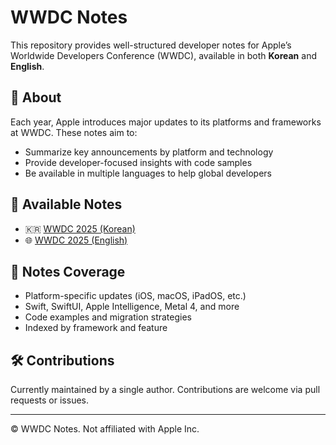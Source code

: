 # WWDC Notes

This repository provides well-structured developer notes for Apple’s Worldwide Developers Conference (WWDC), available in both **Korean** and **English**.

## 📘 About

Each year, Apple introduces major updates to its platforms and frameworks at WWDC. These notes aim to:

- Summarize key announcements by platform and technology
- Provide developer-focused insights with code samples
- Be available in multiple languages to help global developers

## 📄 Available Notes

- 🇰🇷 [WWDC 2025 (Korean)](./WWDC2025/WWDC2025_KR.md)
- 🌐 [WWDC 2025 (English)](./WWDC2025/WWDC2025_EN.md)

## 📌 Notes Coverage

- Platform-specific updates (iOS, macOS, iPadOS, etc.)
- Swift, SwiftUI, Apple Intelligence, Metal 4, and more
- Code examples and migration strategies
- Indexed by framework and feature

## 🛠 Contributions

Currently maintained by a single author. Contributions are welcome via pull requests or issues.

---

© WWDC Notes. Not affiliated with Apple Inc.

